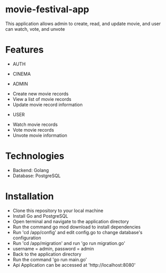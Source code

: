 # movie-festival-app
This application allows admin to create, read, and update movie,
and user can watch, vote, and unvote

# Features
+ AUTH
+ CINEMA

+ ADMIN
- Create new movie records
- View a list of movie records
- Update movie record information

+ USER
- Watch movie records
- Vote movie records
- Unvote movie information

# Technologies
- Backend: Golang
- Database: PostgreSQL

# Installation
- Clone this repository to your local machine
- Install Go and PostgreSQL
- Open terminal and navigate to the application directory
- Run the command go mod download to install dependencies
- Run 'cd /app/config' and edit config.go to change database's configuration 
- Run 'cd /app/migration' and run 'go run migration.go'
- username = admin, password = admin 
- Back to the application directory 
- Run the command 'go run main.go'
- Api Application can be accessed at 'http://localhost:8080'
